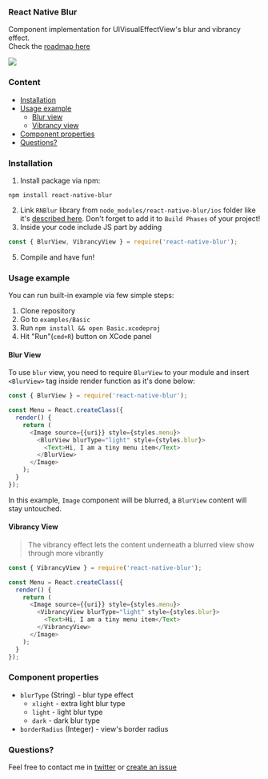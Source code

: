 ### React Native Blur
Component implementation for UIVisualEffectView's blur and vibrancy effect.<br>
Check the [roadmap here](https://github.com/Kureev/react-native-blur/issues/1)

<img src='http://oi62.tinypic.com/8x4u94.jpg' />

### Content
- [Installation](#installation)
- [Usage example](#usage-example)
  - [Blur view](#blur-view)
  - [Vibrancy view](#vibrancy-view)
- [Component properties](#component-properties)
- [Questions?](#questions)

### Installation
1. Install package via npm:

  ```
  npm install react-native-blur
  ```

2. Link `RNBlur` library from `node_modules/react-native-blur/ios` folder like it's [described here](http://facebook.github.io/react-native/docs/linking-libraries-ios.html). Don't forget to add it to `Build Phases` of your project!
3. Inside your code include JS part by adding

  ```javascript
  const { BlurView, VibrancyView } = require('react-native-blur');
  ```

5. Compile and have fun!

### Usage example
You can run built-in example via few simple steps:
1. Clone repository
2. Go to `examples/Basic`
3. Run `npm install && open Basic.xcodeproj`
4. Hit "Run"(`cmd+R`) button on XCode panel

#### Blur View
To use `blur` view, you need to require `BlurView` to your module and insert `<BlurView>` tag inside render function as it's done below:

```javascript
const { BlurView } = require('react-native-blur');

const Menu = React.createClass({
  render() {
    return (
      <Image source={{uri}} style={styles.menu}>
        <BlurView blurType="light" style={styles.blur}>
          <Text>Hi, I am a tiny menu item</Text>
        </BlurView>
      </Image>
    );
  }
});
```

In this example, `Image` component will be blurred, a `BlurView` content will stay untouched.

#### Vibrancy View
> The vibrancy effect lets the content underneath a blurred view show through more vibrantly

```javascript
const { VibrancyView } = require('react-native-blur');

const Menu = React.createClass({
  render() {
    return (
      <Image source={{uri}} style={styles.menu}>
        <VibrancyView blurType="light" style={styles.blur}>
          <Text>Hi, I am a tiny menu item</Text>
        </VibrancyView>
      </Image>
    );
  }
});
```

### Component properties
- `blurType` (String) - blur type effect
  - `xlight` - extra light blur type
  - `light` - light blur type
  - `dark` - dark blur type
- `borderRadius` (Integer) - view's border radius

### Questions?
Feel free to contact me in [twitter](https://twitter.com/kureevalexey) or [create an issue](https://github.com/Kureev/react-native-blur/issues/new)
